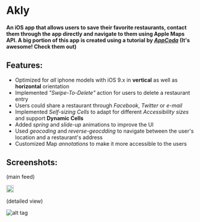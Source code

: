 # Akly

#### An iOS app that allows users to save their favorite restaurants, contact them through the app directly and navigate to them using Apple Maps API. A big portion of this app is created using a tutorial by [*AppCoda*](https://www.appcoda.com/) (It's awesome! Check them out)


## Features: 
*  Optimized for *all* iphone models with iOS 9.x in **vertical** as well as **horizontal** orientation
*  Implemented  *"Swipe-To-Delete"* action for users to delete a restaurant entry
*  Users could share a restaurant through *Facebook*, *Twitter* or *e-mail* 
*  Implemented *Self-sizing Cells* to adapt for different *Accessibility sizes* and support **Dynamic Cells**
*  Added *spring* and *slide-up* animations to improve the UI
*  Used *geocoding* and *reverse-geocdding* to navigate between the user's location and a restaurant's address
*  Customized Map *annotations* to make it more accessible to the users


## Screenshots: 
(main feed)

<img src="https://cloud.githubusercontent.com/assets/11590314/12259154/2a813b3c-b92d-11e5-9761-b50fa1f35153.png" style="width:20px;height:20px">

(detailed view)

![alt tag](https://cloud.githubusercontent.com/assets/11590314/12259163/39289b6c-b92d-11e5-9704-badb3f64744e.png)


